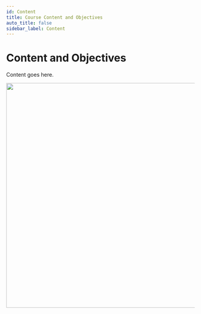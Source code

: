 ```yaml
---
id: Content
title: Course Content and Objectives
auto_title: false
sidebar_label: Content
---
```


# Content and Objectives

Content goes here.

<img src="/2025-Summer-PowerGrid-Course/assets/img/footer.jpg" width=600>
